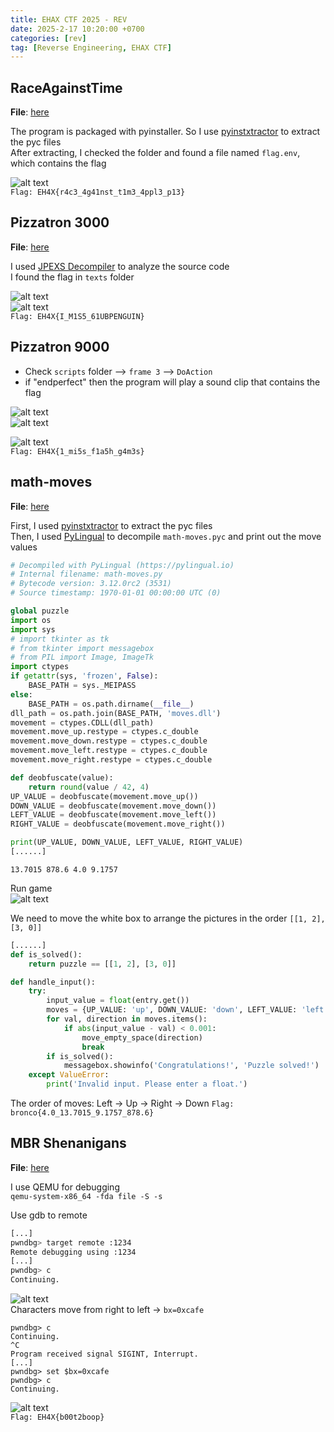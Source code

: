 ```yaml
---
title: EHAX CTF 2025 - REV
date: 2025-2-17 10:20:00 +0700
categories: [rev]
tag: [Reverse Engineering, EHAX CTF]
---
```


## RaceAgainstTime      
**File**: [here](/assets/EHAX%20CTF%202025/RaceAgainstTime.zip)      

The program is packaged with pyinstaller. So I use [pyinstxtractor](https://pyinstxtractor-web.netlify.app/) to extract the pyc files                                   
After extracting, I checked the folder and found a file named `flag.env`, which contains the flag           

![alt text](/assets/EHAX%20CTF%202025/image.png)          
`Flag: EH4X{r4c3_4g41nst_t1m3_4ppl3_p13}`       

## Pizzatron 3000       
**File**: [here](/assets/EHAX%20CTF%202025/Pizzatron%203000.zip)        

I used [JPEXS Decompiler](https://github.com/jindrapetrik/jpexs-decompiler/releases) to analyze the source code              
I found the flag in `texts` folder      

![alt text](/assets/EHAX%20CTF%202025/image-1.png)                       
![alt text](/assets/EHAX%20CTF%202025/image-2.png)                    
`Flag: EH4X{I_M1S5_61UBPENGUIN}`            

## Pizzatron 9000           
* Check `scripts` folder --> `frame 3` --> `DoAction`         
* if "endperfect" then the program will play a sound clip that contains the flag       

![alt text](/assets/EHAX%20CTF%202025/image-3.png)                            
![alt text](/assets/EHAX%20CTF%202025/image-4.png)                     

![alt text](/assets/EHAX%20CTF%202025/image-5.png)                      
`Flag: EH4X{1_mi5s_f1a5h_g4m3s}`           

## math-moves
**File**: [here](/assets/EHAX%20CTF%202025/math-moves.zip)          

First, I used [pyinstxtractor](https://pyinstxtractor-web.netlify.app/) to extract the pyc files                     
Then, I used [PyLingual](https://pylingual.io/) to decompile `math-moves.pyc` and print out the move values                       
```python
# Decompiled with PyLingual (https://pylingual.io)
# Internal filename: math-moves.py
# Bytecode version: 3.12.0rc2 (3531)
# Source timestamp: 1970-01-01 00:00:00 UTC (0)

global puzzle
import os
import sys
# import tkinter as tk
# from tkinter import messagebox
# from PIL import Image, ImageTk
import ctypes
if getattr(sys, 'frozen', False):
    BASE_PATH = sys._MEIPASS
else:
    BASE_PATH = os.path.dirname(__file__)
dll_path = os.path.join(BASE_PATH, 'moves.dll')
movement = ctypes.CDLL(dll_path)
movement.move_up.restype = ctypes.c_double
movement.move_down.restype = ctypes.c_double
movement.move_left.restype = ctypes.c_double
movement.move_right.restype = ctypes.c_double

def deobfuscate(value):
    return round(value / 42, 4)
UP_VALUE = deobfuscate(movement.move_up())
DOWN_VALUE = deobfuscate(movement.move_down())
LEFT_VALUE = deobfuscate(movement.move_left())
RIGHT_VALUE = deobfuscate(movement.move_right())

print(UP_VALUE, DOWN_VALUE, LEFT_VALUE, RIGHT_VALUE)
[......]
```     
`13.7015 878.6 4.0 9.1757`                

Run game       
![alt text](/assets/EHAX%20CTF%202025/image-8.png)                                                                          

We need to move the white box to arrange the pictures in the order `[[1, 2], [3, 0]]`
```python
[......]
def is_solved():
    return puzzle == [[1, 2], [3, 0]]

def handle_input():
    try:
        input_value = float(entry.get())
        moves = {UP_VALUE: 'up', DOWN_VALUE: 'down', LEFT_VALUE: 'left', RIGHT_VALUE: 'right'}
        for val, direction in moves.items():
            if abs(input_value - val) < 0.001:
                move_empty_space(direction)
                break
        if is_solved():
            messagebox.showinfo('Congratulations!', 'Puzzle solved!')
    except ValueError:
        print('Invalid input. Please enter a float.')
```

The order of moves: Left -> Up -> Right -> Down
`Flag: bronco{4.0_13.7015_9.1757_878.6}`

## MBR Shenanigans          
**File**: [here](/assets/EHAX%20CTF%202025/MBR%20Shenanigans.zip)

I use QEMU for debugging                          
`qemu-system-x86_64 -fda file -S -s`                

Use gdb to remote           
```bash
[...]
pwndbg> target remote :1234
Remote debugging using :1234
[...]
pwndbg> c
Continuing.
```

![alt text](/assets/EHAX%20CTF%202025/image-6.png)             
Characters move from right to left -> `bx=0xcafe`               

```
pwndbg> c
Continuing.
^C
Program received signal SIGINT, Interrupt.
[...]
pwndbg> set $bx=0xcafe
pwndbg> c
Continuing.
``` 

![alt text](/assets/EHAX%20CTF%202025/image-7.png)             
`Flag: EH4X{b00t2boop}`             
